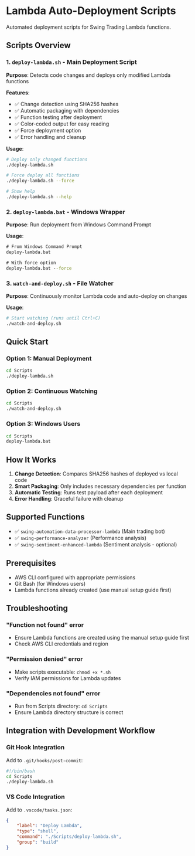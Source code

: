 # Lambda Auto-Deployment Scripts

Automated deployment scripts for Swing Trading Lambda functions.

## Scripts Overview

### 1. `deploy-lambda.sh` - Main Deployment Script
**Purpose**: Detects code changes and deploys only modified Lambda functions

**Features**:
- ✅ Change detection using SHA256 hashes
- ✅ Automatic packaging with dependencies
- ✅ Function testing after deployment
- ✅ Color-coded output for easy reading
- ✅ Force deployment option
- ✅ Error handling and cleanup

**Usage**:
```bash
# Deploy only changed functions
./deploy-lambda.sh

# Force deploy all functions
./deploy-lambda.sh --force

# Show help
./deploy-lambda.sh --help
```

### 2. `deploy-lambda.bat` - Windows Wrapper
**Purpose**: Run deployment from Windows Command Prompt

**Usage**:
```cmd
# From Windows Command Prompt
deploy-lambda.bat

# With force option
deploy-lambda.bat --force
```

### 3. `watch-and-deploy.sh` - File Watcher
**Purpose**: Continuously monitor Lambda code and auto-deploy on changes

**Usage**:
```bash
# Start watching (runs until Ctrl+C)
./watch-and-deploy.sh
```

## Quick Start

### Option 1: Manual Deployment
```bash
cd Scripts
./deploy-lambda.sh
```

### Option 2: Continuous Watching
```bash
cd Scripts
./watch-and-deploy.sh
```

### Option 3: Windows Users
```cmd
cd Scripts
deploy-lambda.bat
```

## How It Works

1. **Change Detection**: Compares SHA256 hashes of deployed vs local code
2. **Smart Packaging**: Only includes necessary dependencies per function
3. **Automatic Testing**: Runs test payload after each deployment
4. **Error Handling**: Graceful failure with cleanup

## Supported Functions

- ✅ `swing-automation-data-processor-lambda` (Main trading bot)
- ✅ `swing-performance-analyzer` (Performance analysis)
- ✅ `swing-sentiment-enhanced-lambda` (Sentiment analysis - optional)

## Prerequisites

- AWS CLI configured with appropriate permissions
- Git Bash (for Windows users)
- Lambda functions already created (use manual setup guide first)

## Troubleshooting

### "Function not found" error
- Ensure Lambda functions are created using the manual setup guide first
- Check AWS CLI credentials and region

### "Permission denied" error
- Make scripts executable: `chmod +x *.sh`
- Verify IAM permissions for Lambda updates

### "Dependencies not found" error
- Run from Scripts directory: `cd Scripts`
- Ensure Lambda directory structure is correct

## Integration with Development Workflow

### Git Hook Integration
Add to `.git/hooks/post-commit`:
```bash
#!/bin/bash
cd Scripts
./deploy-lambda.sh
```

### VS Code Integration
Add to `.vscode/tasks.json`:
```json
{
    "label": "Deploy Lambda",
    "type": "shell",
    "command": "./Scripts/deploy-lambda.sh",
    "group": "build"
}
```